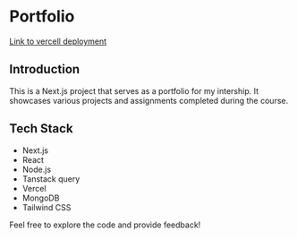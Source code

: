 # Portfolio

[Link to vercell deployment](https://portfolio-eldrup-jarne.vercel.app)

## Introduction

This is a Next.js project that serves as a portfolio for my intership. It showcases various projects and assignments completed during the course.

## Tech Stack

- Next.js
- React
- Node.js
- Tanstack query
- Vercel
- MongoDB
- Tailwind CSS

Feel free to explore the code and provide feedback!
